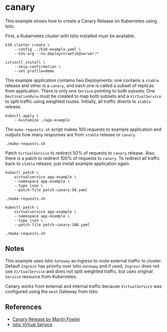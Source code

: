 # canary

This example shows how to create a Canary Release on Kubernetes using Istio.

First, a Kubernetes cluster with Istio installed must be available.

```
k3d cluster create \
    --config ../k3d-example.yaml \
    --k3s-arg --no-deploy=traefik@server:*

istioctl install \
    --skip-confirmation \
    --set profile=demo
```

This example application contains two Deployments: one contains a `stable`
release and other is a `canary`, and each one is called a subset of replicas
from application. There is only one `Service` pointing to both subsets. One
`DestinationRule` must be created to map both subsets and a `VirtualService` to
split traffic using weighted routes. Initially, all traffic directs to `stable`
release.

```
kubectl apply \
    --kustomize ./app-example
```

The `make-requests.sh` script makes 100 requests to example application and
outputs how many responses are from `stable` release or `canary`.


```
./make-requests.sh
```

Patch `VirtualService` to redirect 50% of requests to `canary` release. Also,
there is a patch to redirect 100% of requests to `canary`. To redirect all
traffic back to `stable` release, just install example application again.

```
kubectl patch \
    virtualservice app-example \
    --namespace app-example \
    --type json \
    --patch-file patch-canary-50.yaml

./make-requests.sh

kubectl patch \
    virtualservice app-example \
    --namespace app-example \
    --type json \
    --patch-file patch-canary-100.yaml

./make-requests.sh
```

## Notes

This example uses Istio `Gateway` as ingress to route external traffic to
cluster. Default `Ingress` has priority over Istio `Gateway` and if used,
`Ingress` does not use `VirtualService` and does not split weighted traffic, but
uses original `Service` resource from Kubernetes.

Canary works from external and internal traffic because `VirtualService` was
configured using the `mesh` Gateway from Istio.

## References

* [Canary Release by Martin Fowler](https://martinfowler.com/bliki/CanaryRelease.html)
* [Istio Virtual Service](https://istio.io/latest/docs/reference/config/networking/virtual-service/)
